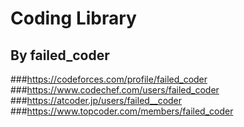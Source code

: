 # Coding Library

## By failed_coder

###https://codeforces.com/profile/failed_coder
###https://www.codechef.com/users/failed_coder
###https://atcoder.jp/users/failed__coder
###https://www.topcoder.com/members/failed_coder

